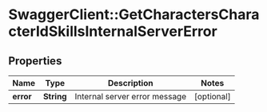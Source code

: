 # SwaggerClient::GetCharactersCharacterIdSkillsInternalServerError

## Properties
Name | Type | Description | Notes
------------ | ------------- | ------------- | -------------
**error** | **String** | Internal server error message | [optional] 



